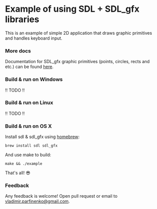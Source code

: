 # Example of using SDL + SDL_gfx libraries

This is an example of simple 2D application that draws graphic primitives and
handles keyboard input.

### More docs

Documentation for SDL_gfx graphic primitives (points, circles, rects and etc.)
can be found
[here](http://www.ferzkopp.net/Software/SDL_gfx-2.0/Docs/html/_s_d_l__gfx_primitives_8h.html).

### Build & run on Windows

:bangbang: TODO :bangbang:

### Build & run on Linux

:bangbang: TODO :bangbang:

### Build & run on OS X

Install sdl & sdl_gfx using [homebrew](http://brew.sh):

    brew install sdl sdl_gfx

And use make to build:

    make && ./example

That's all! :sunglasses:

### Feedback

Any feedback is welcome! Open pull request or email to
vladimir.parfinenko@gmail.com.

